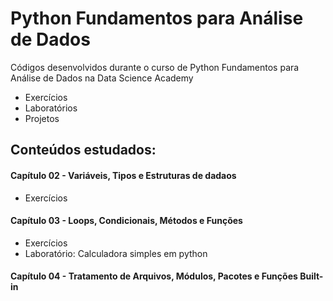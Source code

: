 # Python Fundamentos para Análise de Dados
Códigos desenvolvidos durante o curso de Python Fundamentos para Análise de Dados na Data Science Academy

- Exercícios
- Laboratórios
- Projetos

## Conteúdos estudados:
#### Capítulo 02 - Variáveis, Tipos e Estruturas de dadaos
   - Exercícios
#### Capítulo 03 - Loops, Condicionais, Métodos e Funções
   - Exercícios
   - Laboratório: Calculadora simples em python
#### Capítulo 04 - Tratamento de Arquivos, Módulos, Pacotes e Funções Built-in
   

